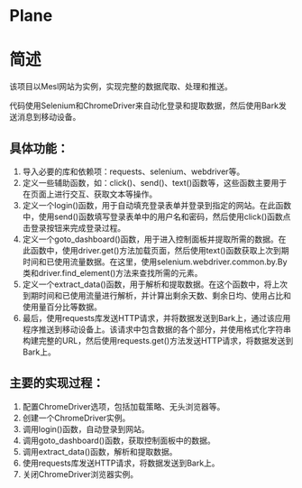 # Plane
# 简述
该项目以Mesl网站为实例，实现完整的数据爬取、处理和推送。

代码使用Selenium和ChromeDriver来自动化登录和提取数据，然后使用Bark发送消息到移动设备。

## 具体功能：

1. 导入必要的库和依赖项：requests、selenium、webdriver等。
2. 定义一些辅助函数，如：click()、send()、text()函数等，这些函数主要用于在页面上进行交互、获取文本等操作。
3. 定义一个login()函数，用于自动填充登录表单并登录到指定的网站。在此函数中，使用send()函数填写登录表单中的用户名和密码，然后使用click()函数点击登录按钮来完成登录过程。
4. 定义一个goto_dashboard()函数，用于进入控制面板并提取所需的数据。在此函数中，使用driver.get()方法加载页面，然后使用text()函数获取上次到期时间和已使用流量数据。在这里，使用selenium.webdriver.common.by.By类和driver.find_element()方法来查找所需的元素。
5. 定义一个extract_data()函数，用于解析和提取数据。在这个函数中，将上次到期时间和已使用流量进行解析，并计算出剩余天数、剩余日均、使用占比和使用量百分比等数据。
6. 最后，使用requests库发送HTTP请求，并将数据发送到Bark上，通过该应用程序推送到移动设备上。该请求中包含数据的各个部分，并使用格式化字符串构建完整的URL，然后使用requests.get()方法发送HTTP请求，将数据发送到Bark上。

## 主要的实现过程：

1. 配置ChromeDriver选项，包括加载策略、无头浏览器等。
2. 创建一个ChromeDriver实例。
3. 调用login()函数，自动登录到网站。
4. 调用goto_dashboard()函数，获取控制面板中的数据。
5. 调用extract_data()函数，解析和提取数据。
6. 使用requests库发送HTTP请求，将数据发送到Bark上。
7. 关闭ChromeDriver浏览器实例。
